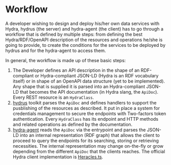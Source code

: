 # Workflow

A developer wishing to design and deploy his/her own data services with Hydra, hydrus (the server) and hydra-agent (the client)
has to go through a workflow that is defined by multiple steps: from defining the best Hydra/RDF/OpenAPI description of the
resources and operations he/she is going to provide, to create the conditions for the services to be deployed by hydrus and for the hydra-agent to access them. 

In general, the workflow is made up of these basic steps:
1. The Developer defines an API description in the shape of an RDF-compliant or Hydra-compliant JSON-LD (Hydra is an RDF vocabulary itself) or in
shape of an OpenAPI data structure (yet to be implemented). Any shape that is supplied it is parsed into an Hydra-compliant JSON-LD that
becomes the API documentation (in Hydra slang, the `ApiDoc`). Every REST resource is an `HydraClass`.
2. [hydrus](https://github.com/HTTP-APIs/hydrus) toolkit parses the `ApiDoc` and defines handlers to support the pusblishing of the resources as described. It put in place
a system for credentials management to secure the endpoints with Two-factors token authentication. Every `HydraClass` has its
endpoint and HTTP methods and related operations as defined by the documentation.
3. [hydra-agent](https://github.com/HTTP-APIs/python-hydra-agent) reads the `ApiDoc` via the entrypoint and parses the JSON-LD into an internal representation (RDF graph) that allows the client to proceed to query the endpoints for its searching, storing or retrieving necessities. The internal representation may change on-the-fly or grow depending from the different `ApiDoc` that the clients reaches. The official Hydra client implementation is [Heracles.ts](https://github.com/HydraCG/Heracles.ts).

<under construction>
